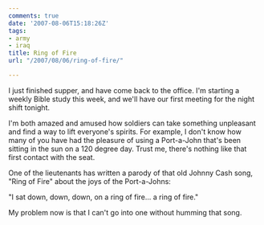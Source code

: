```yaml
---
comments: true
date: '2007-08-06T15:18:26Z'
tags:
- army
- iraq
title: Ring of Fire
url: "/2007/08/06/ring-of-fire/"

---
```

<p>I just finished supper, and have come back to the office. I'm starting a weekly Bible study this week, and we'll have our first meeting for the night shift tonight.</p>
<p>I'm both amazed and amused how soldiers can take something unpleasant and find a way to lift everyone's spirits. For example, I don't know how many of you have had the pleasure of using a Port-a-John that's been sitting in the sun on a 120 degree day. Trust me, there's nothing like that first contact with the seat.</p>
<p>One of the lieutenants has written a parody of that old Johnny Cash song, "Ring of Fire" about the joys of the Port-a-Johns:</p>
<p>"I sat down, down, down, on a ring of fire... a ring of fire."</p>
<p>My problem now is that I can't go into one without humming that song.</p>
